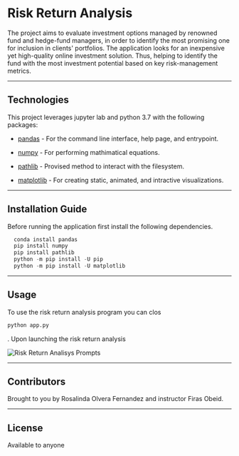 # Risk Return Analysis

The project aims to evaluate investment options managed by renowned fund and hedge-fund managers, in order to identify the most promising one for inclusion in clients' portfolios. The application looks for an inexpensive yet high-quality online investment solution. Thus, helping to identify the fund with the most investment potential based on key risk-management metrics.





---

## Technologies

This project leverages jupyter lab and python 3.7 with the following packages:

* [pandas](https://github.com/google/python-fire) - For the command line interface, help page, and entrypoint.

* [numpy](https://numpy.org/install/) - For performing mathimatical equations.

* [pathlib](https://docs.python.org/3/library/pathlib.html) - Provised method to interact with the filesystem.

* [matplotlib](https://matplotlib.org/stable/users/installing/index.html) - For creating static, animated, and intractive visualizations.

---

## Installation Guide

Before running the application first install the following dependencies.

```python
  conda install pandas
  pip install numpy
  pip install pathlib
  python -m pip install -U pip
  python -m pip install -U matplotlib
```

---

## Usage

To use the risk return analysis program you can clos

```python
python app.py
```
.
Upon launching the risk return analysis

![Risk Return Analisys Prompts](Images/loan_qalifier.png)


---

## Contributors

Brought to you by Rosalinda Olvera Fernandez and instructor Firas Obeid.

---

## License

Available to anyone
